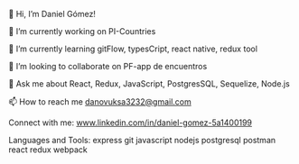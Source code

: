 👋 Hi, I’m Daniel Gómez!
  
🔭 I’m currently working on PI-Countries

🌱 I’m currently learning gitFlow, typesCript, react native, redux tool

👯 I’m looking to collaborate on PF-app de encuentros

💬 Ask me about React, Redux, JavaScript, PostgresSQL, Sequelize, Node.js

📫 How to reach me danovuksa3232@gmail.com

Connect with me:
www.linkedin.com/in/daniel-gomez-5a1400199

Languages and Tools:
express git javascript nodejs postgresql postman react redux webpack
